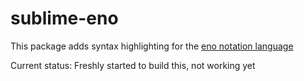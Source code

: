 # sublime-eno

This package adds syntax highlighting for the [eno notation language](https://eno-lang.org)

Current status: Freshly started to build this, not working yet
